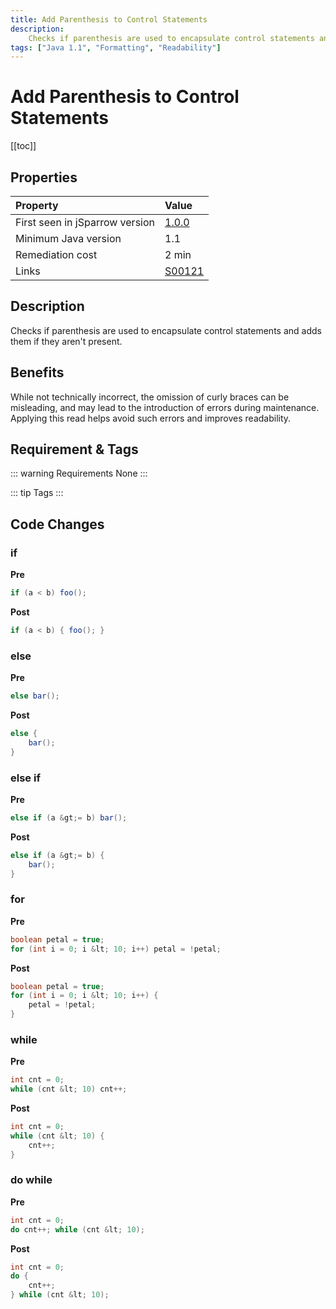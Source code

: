 ```yaml
---
title: Add Parenthesis to Control Statements
description:
    Checks if parenthesis are used to encapsulate control statements and adds them if they aren't present.
tags: ["Java 1.1", "Formatting", "Readability"]
---
```


# Add Parenthesis to Control Statements

[[toc]]

## Properties

| Property                        | Value |
|:------------------------------- |:----- |
| First seen in jSparrow version  | [1.0.0](/eclipse/release-notes.html#_1-0-0)   |
| Minimum Java version            | 1.1   |
| Remediation cost                | 2 min |
| Links                           | [S00121](https://sonarcloud.io/organizations/default/rules?open=squid%3AS00121&rule_key=squid%3AS00121) |

## Description

Checks if parenthesis are used to encapsulate control statements and adds them if they aren't present.

## Benefits

While not technically incorrect, the omission of curly braces can be misleading, and may lead to the introduction of errors during maintenance. Applying this read helps avoid such errors and improves readability.

## Requirement & Tags

::: warning Requirements
None
:::

::: tip Tags
<TagLinks />
:::

## Code Changes

### if

__Pre__

``` java
if (a < b) foo();
```

__Post__

``` java
if (a < b) { foo(); }
```

### else

__Pre__

``` java
else bar();
```
__Post__

``` java
else {
    bar();
}
```
### else if

__Pre__

``` java
else if (a &gt;= b) bar();
```
__Post__

``` java
else if (a &gt;= b) {
    bar();
}
```

### for

__Pre__
``` java
boolean petal = true;
for (int i = 0; i &lt; 10; i++) petal = !petal;
```
__Post__
``` java
boolean petal = true;
for (int i = 0; i &lt; 10; i++) {
    petal = !petal;
}
```

### while

__Pre__
``` java
int cnt = 0;
while (cnt &lt; 10) cnt++;
```
__Post__
``` java
int cnt = 0;
while (cnt &lt; 10) {
    cnt++;
}
```
### do while

__Pre__
``` java
int cnt = 0;
do cnt++; while (cnt &lt; 10);
```
__Post__
``` java
int cnt = 0;
do {
    cnt++;
} while (cnt &lt; 10);
```
